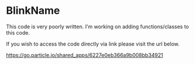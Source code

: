 # BlinkName

This code is very poorly written. 
I'm working on adding functions/classes to this code.

If you wish to access the code directly via link please visit the url below.

https://go.particle.io/shared_apps/6227e0eb366a9b008bb34921
